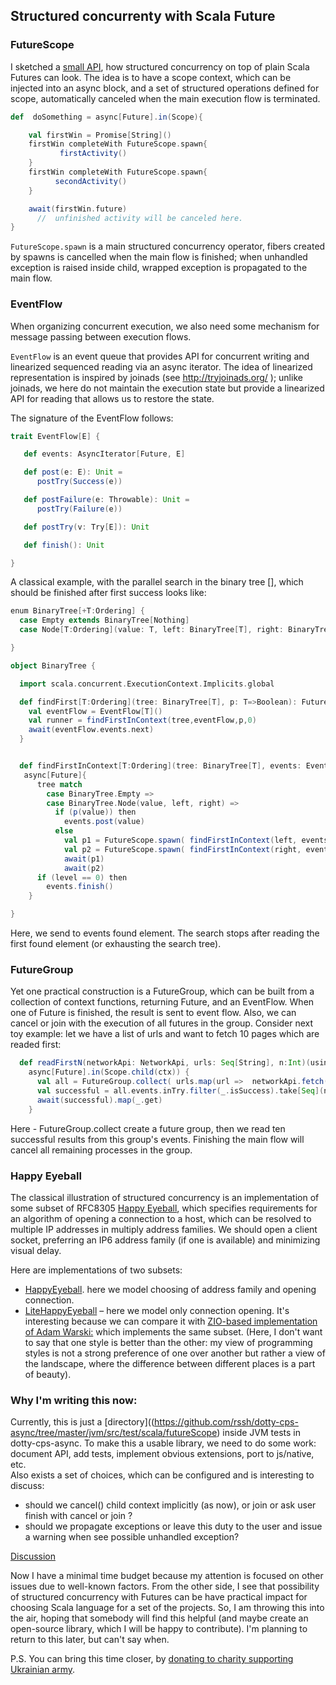 ## Structured concurrenty with Scala Future
  
### FutureScope

I sketched a [small API](https://github.com/rssh/dotty-cps-async/tree/master/jvm/src/test/scala/futureScope), how structured concurrency on top of plain Scala Futures can look.
The idea is to have a scope context, which can be injected into an async block, and a set of structured operations defined for scope, automatically canceled when the main execution flow is terminated.

```Scala
def  doSomething = async[Future].in(Scope){

    val firstWin = Promise[String]()
    firstWin completeWith FutureScope.spawn{
           firstActivity()
    }
    firstWin completeWith FutureScope.spawn{
          secondActivity()
    } 

    await(firstWin.future)
      //  unfinished activity will be canceled here.
}
```

`FutureScope.spawn`  is a main structured concurrency operator, fibers created by spawns is cancelled when the main flow is finished; when unhandled exception is raised inside child, wrapped exception is propagated to the main flow. 

### EventFlow

When organizing concurrent execution, we also need some mechanism for message passing between execution flows. 

`EventFlow` is an event queue that provides API for concurrent writing and linearized sequenced reading via an async iterator.  The idea of linearized representation is inspired by joinads (see http://tryjoinads.org/ ); unlike joinads, we here do not maintain the execution state but provide a linearized API for reading that allows us to restore the state.

The signature of the EventFlow follows:
```Scala
trait EventFlow[E] {

   def events: AsyncIterator[Future, E]

   def post(e: E): Unit =
      postTry(Success(e))

   def postFailure(e: Throwable): Unit =
      postTry(Failure(e))

   def postTry(v: Try[E]): Unit

   def finish(): Unit

}
```

A classical example, with the parallel search in the binary tree [], which should be finished after first success looks like:

```Scala
enum BinaryTree[+T:Ordering] {
  case Empty extends BinaryTree[Nothing]
  case Node[T:Ordering](value: T, left: BinaryTree[T], right: BinaryTree[T]) extends BinaryTree[T]

}

object BinaryTree {

  import scala.concurrent.ExecutionContext.Implicits.global

  def findFirst[T:Ordering](tree: BinaryTree[T], p: T=>Boolean): Future[Option[T]] = async[Future].in(Scope) {
    val eventFlow = EventFlow[T]()
    val runner = findFirstInContext(tree,eventFlow,p,0)
    await(eventFlow.events.next)
  }


  def findFirstInContext[T:Ordering](tree: BinaryTree[T], events: EventFlow[T], p: T=> Boolean, level: Int)(using FutureScopeContext): Future[Unit] = 
   async[Future]{
      tree match
        case BinaryTree.Empty => 
        case BinaryTree.Node(value, left, right) =>
          if (p(value)) then
            events.post(value)
          else 
            val p1 = FutureScope.spawn( findFirstInContext(left, events, p, level+1) )
            val p2 = FutureScope.spawn( findFirstInContext(right, events, p, level+1) )
            await(p1)
            await(p2)
      if (level == 0) then
        events.finish()
    }

}
```

Here, we send to events found element.  The search stops after reading the first found element (or exhausting the search tree).

### FutureGroup

Yet one practical construction is a FutureGroup, which can be built from a collection of context functions, returning Future, and an EventFlow.  When one of Future is finished, the result is sent to event flow.  Also, we can cancel or join with the execution of all futures in the group.
Consider next toy example: let we have a list of urls and want to fetch 10 pages which are readed first:

```Scala
  def readFirstN(networkApi: NetworkApi, urls: Seq[String], n:Int)(using ctx:FutureScopeContext): Future[Seq[String]] = 
    async[Future].in(Scope.child(ctx)) {
      val all = FutureGroup.collect( urls.map(url =>  networkApi.fetch(url)) )
      val successful = all.events.inTry.filter(_.isSuccess).take[Seq](n)
      await(successful).map(_.get)
    }
```

Here - FutureGroup.collect create a future group, then we read ten successful results from this group's events.  Finishing the main flow will cancel all remaining processes in the group.

### Happy Eyeball

The classical illustration of structured concurrency is an implementation of some subset of RFC8305 [Happy Eyeball](https://datatracker.ietf.org/doc/html/rfc8305), which specifies requirements for an algorithm of opening a connection to a host, which can be resolved to multiple IP addresses in multiply address families. We should open a client socket, preferring an IP6 address family (if one is available) and minimizing visual delay.

Here are implementations of two subsets:
- [HappyEyeball](https://github.com/rssh/dotty-cps-async/blob/master/jvm/src/test/scala/futureScope/examples/HappyEyeballs2.scala).  here we model choosing of address family and opening connection.
- [LiteHappyEyeball](https://github.com/rssh/dotty-cps-async/blob/master/jvm/src/test/scala/futureScope/examples/LiteHappyEyeballs.scala) – here we model only connection opening. It's interesting because we can compare it with [ZIO-based implementation of Adam Warski:](https://blog.softwaremill.com/happy-eyeballs-algorithm-using-zio-120997ba5152) which implements the same subset.
(Here, I don't want to say that one style is better than the other: my view of programming styles is not a strong preference of one over another but rather a view of the landscape, where the difference between different places is a part of beauty). 

### Why I'm writing this now:

Currently, this is just a [directory]((https://github.com/rssh/dotty-cps-async/tree/master/jvm/src/test/scala/futureScope) inside JVM tests in dotty-cps-async.  To make this a usable library, we need to do some work:  document API, add tests, implement obvious extensions, port to js/native, etc.    
Also exists a set of choices, which can be configured and is interesting to discuss: 
- should we cancel() child context implicitly (as now), or join or ask user finish with cancel or join ?
- should we propagate exceptions or leave this duty to the user and issue a warning when see possible unhandled exception?

[Discussion](https://github.com/rssh/dotty-cps-async/discussions/57)

Now I have a minimal time budget because my attention is focused on other issues due  to well-known factors. From the other side, I see that possibility of structured concurrency with Futures can be have practical impact for choosing Scala language for a set of the projects.  So, I am throwing this into the air, hoping that somebody will find this helpful (and maybe create an open-source library, which I will be happy to contribute).  I'm planning to return to this later, but can't say when.  

P.S.  You can bring this time closer, by [donating to charity supporting Ukrainian army](https://aerorozvidka.xyz/). 


